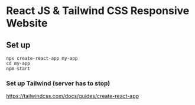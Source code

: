 # React JS & Tailwind CSS Responsive Website

## Set up

```
npx create-react-app my-app
cd my-app
npm start
```

### Set up Tailwind (server has to stop)

https://tailwindcss.com/docs/guides/create-react-app
